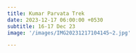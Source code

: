 ```yaml
---
title: Kumar Parvata Trek
date: 2023-12-17 06:00:00 +0530
subtitle: 16-17 Dec 23
image: '/images/IMG20231217104145~2.jpg'

---
```

